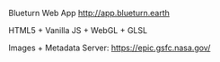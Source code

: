 Blueturn Web App
http://app.blueturn.earth

HTML5 + Vanilla JS + WebGL + GLSL

Images + Metadata Server: https://epic.gsfc.nasa.gov/
